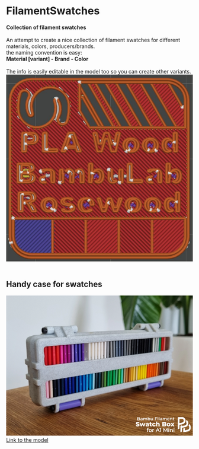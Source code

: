 # FilamentSwatches
**Collection of filament swatches**<br><br>
An attempt to create a nice collection of filament swatches for different materials, colors, producers/brands.<br>
the naming convention is easy:<br>
**Material [variant] - Brand - Color**<br><br>
The info is easily editable in the model too so you can create other variants. 
![Swatch sliced](images/swatch-sliced.jpg)<br><br>
## Handy case for swatches
![Photo of the case for swatches](images/swatch-case-01.png)
[Link to the model](https://pages.github.com/)

